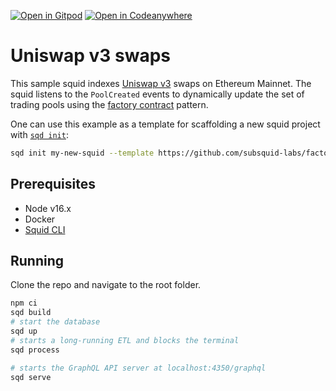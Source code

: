 [![Open in Gitpod](https://gitpod.io/button/open-in-gitpod.svg)](https://gitpod.io/#https://github.com/subsquid-labs/factory-example)
[![Open in Codeanywhere](https://codeanywhere.com/img/open-in-codeanywhere-btn.svg)](https://app.codeanywhere.com/#https://github.com/subsquid-labs/factory-example)

# Uniswap v3 swaps 

This sample squid indexes [Uniswap v3](https://etherscan.io/address/0x1f98431c8ad98523631ae4a59f267346ea31f984) swaps on Ethereum Mainnet. The squid listens to the `PoolCreated`
events to dynamically update the set of trading pools using the [factory contract](https://docs.subsquid.io/evm-indexing/factory-contracts/) pattern.

One can use this example as a template for scaffolding a new squid project with [`sqd init`](https://docs.subsquid.io/squid-cli/):

```bash
sqd init my-new-squid --template https://github.com/subsquid-labs/factory-example
```


## Prerequisites

- Node v16.x
- Docker
- [Squid CLI](https://docs.subsquid.io/squid-cli/)

## Running 

Clone the repo and navigate to the root folder.

```bash
npm ci
sqd build
# start the database
sqd up
# starts a long-running ETL and blocks the terminal
sqd process

# starts the GraphQL API server at localhost:4350/graphql
sqd serve
```
